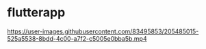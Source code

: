 # flutterapp


https://user-images.githubusercontent.com/83495853/205485015-525a5538-8bdd-4c00-a7f2-c5005e0bba5b.mp4

